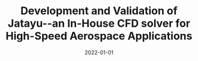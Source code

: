 ---
title: "Development and Validation of Jatayu--an In-House CFD solver for High-Speed Aerospace Applications"
collection: conferences
permalink: /conference/2022-jatayu-solver
excerpt: "Sharma, Vatsalya and Eswaran, Vinayak and Chakraborty, Debasis"
date: 2022-01-01
venue: "AIAA Aviation 2022 Forum"
paperurl: "https://doi.org/10.2514/6.2022-3224"
---
